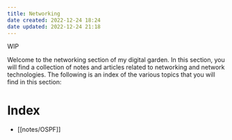 ```yaml
---
title: Networking
date created: 2022-12-24 18:24
date updated: 2022-12-24 21:18
---
```


WIP

Welcome to the networking section of my digital garden. In this section, you will find a collection of notes and articles related to networking and network technologies. The following is an index of the various topics that you will find in this section:

# Index

- [[notes/OSPF]]
